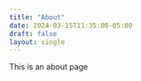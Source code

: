 ```yaml
---
title: "About"
date: 2024-03-15T11:35:00-05:00
draft: false
layout: single
---
```


This is an about page 